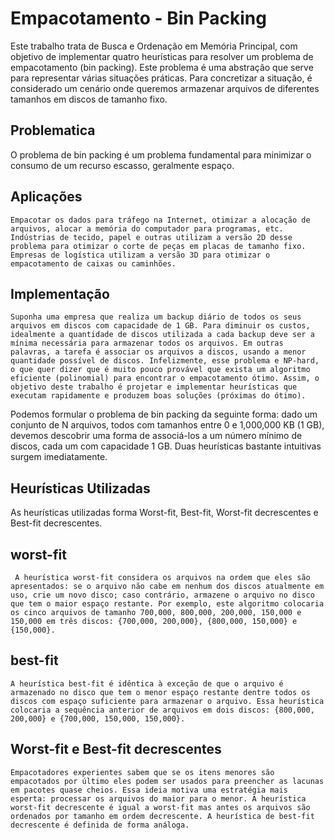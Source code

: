 # Empacotamento - Bin Packing

Este trabalho trata de Busca e Ordenação em Memória Principal, com objetivo de implementar quatro heurísticas para resolver um problema de empacotamento (bin packing). Este problema é uma abstração que serve para representar várias situações práticas. Para concretizar a situação, é considerado um cenário onde queremos armazenar arquivos de diferentes tamanhos em discos de tamanho fixo.
## Problematica
  O problema de bin packing é um problema fundamental para minimizar o consumo de um recurso escasso, geralmente espaço.

  ## Aplicações
    Empacotar os dados para tráfego na Internet, otimizar a alocação de arquivos, alocar a memória do computador para programas, etc. Indústrias de tecido, papel e outras utilizam a versão 2D desse problema para otimizar o corte de peças em placas de tamanho fixo. Empresas de logística utilizam a versão 3D para otimizar o empacotamento de caixas ou caminhões. 

  ## Implementação
    Suponha uma empresa que realiza um backup diário de todos os seus arquivos em discos com capacidade de 1 GB. Para diminuir os custos, idealmente a quantidade de discos utilizada a cada backup deve ser a mínima necessária para armazenar todos os arquivos. Em outras palavras, a tarefa é associar os arquivos a discos, usando a menor quantidade possível de discos. Infelizmente, esse problema e NP-hard, o que quer dizer que é muito pouco provável que exista um algoritmo eficiente (polinomial) para encontrar o empacotamento ótimo. Assim, o objetivo deste trabalho é projetar e implementar heurísticas que executam rapidamente e produzem boas soluções (próximas do ótimo).
  Podemos formular o problema de bin packing da seguinte forma: dado um conjunto de N arquivos, todos com tamanhos entre 0 e 1,000,000 KB (1 GB), devemos descobrir uma forma de associá-los a um número mínimo de discos, cada um com capacidade 1 GB. Duas heurísticas bastante intuitivas surgem imediatamente.
 ## Heurísticas Utilizadas
  As heurísticas utilizadas forma Worst-fit, Best-fit, Worst-fit decrescentes e Best-fit decrescentes.
  ## worst-fit
     A heurística worst-fit considera os arquivos na ordem que eles são apresentados: se o arquivo não cabe em nenhum dos discos atualmente em uso, crie um novo disco; caso contrário, armazene o arquivo no disco que tem o maior espaço restante. Por exemplo, este algoritmo colocaria os cinco arquivos de tamanho 700,000, 800,000, 200,000, 150,000 e 150,000 em três discos: {700,000, 200,000}, {800,000, 150,000} e {150,000}.
  ## best-fit
    A heurística best-fit é idêntica à exceção de que o arquivo é armazenado no disco que tem o menor espaço restante dentre todos os discos com espaço suficiente para armazenar o arquivo. Essa heurística colocaria a sequência anterior de arquivos em dois discos: {800,000, 200,000} e {700,000, 150,000, 150,000}. 
  ## Worst-fit e Best-fit decrescentes
    Empacotadores experientes sabem que se os itens menores são empacotados por último eles podem ser usados para preencher as lacunas em pacotes quase cheios. Essa ideia motiva uma estratégia mais esperta: processar os arquivos do maior para o menor. A heurística worst-fit decrescente é igual a worst-fit mas antes os arquivos são ordenados por tamanho em ordem decrescente. A heurística de best-fit decrescente é definida de forma análoga.
